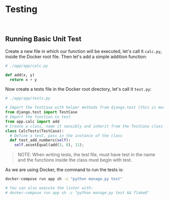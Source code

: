 # Testing

&nbsp;
## Running Basic Unit Test

Create a new file in which our function will be executed, let's call it `calc.py`, inside the Docker root file. Then let's add a simple addition function:

```py
# ./app/app/calc.py

def add(x, y) 
  return x + y
```

Now create a tests file in the Docker root directory, let's call it `test.py`:

```py
# ./app/app/tests.py

# Import the TestCase with helper methods from django.test (this is more like Java than JS)
from django.test import TestCase
# Import the function to test
from app.calc import add
# Create a class, name it sensibly and inherit from the TestCase class (so we can access helper methods)
class CalcTests(TestCase):
  # Define a test, pass in the instance of the class
  def test_add_numbers(self):
    self.assetEqual(add(3, 8), 11);
```

> NOTE: When writing tests, the test file, must have test in the name and the functions inside the class must begin with test.

As we are using Docker, the command to run the tests is:

```bash
docker-compose run app sh -c "python manage.py test"

# You can also execute the linter with:
# docker-compose run app sh -c "python manage.py test && flake8"
```